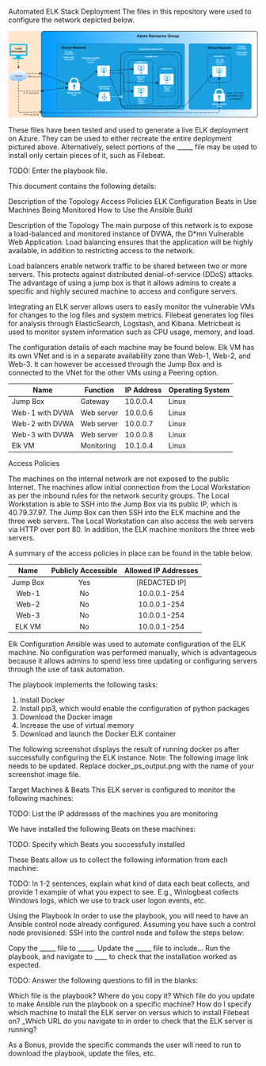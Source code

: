 Automated ELK Stack Deployment
The files in this repository were used to configure the network depicted below.

![](Azure%20Resource%20Group.png)

These files have been tested and used to generate a live ELK deployment on Azure. They can be used to either recreate the entire deployment pictured above. Alternatively, select portions of the _____ file may be used to install only certain pieces of it, such as Filebeat.

TODO: Enter the playbook file.

This document contains the following details:

Description of the Topology
Access Policies
ELK Configuration
Beats in Use
Machines Being Monitored
How to Use the Ansible Build


Description of the Topology
The main purpose of this network is to expose a load-balanced and monitored instance of DVWA, the D*mn Vulnerable Web Application.
Load balancing ensures that the application will be highly available, in addition to restricting access to the network.

Load balancers enable network traffic to be shared between two or more servers. This protects against distributed denial-of-service (DDoS) attacks. The advantage of using a jump box is that it allows admins to create a specific and highly secured machine to access and configure servers. 

Integrating an ELK server allows users to easily monitor the vulnerable VMs for changes to the log files and system metrics. Filebeat generates log files for analysis through ElasticSearch, Logstash, and Kibana. Metricbeat is used to monitor system information such as CPU usage, memory, and load.

The configuration details of each machine may be found below. Elk VM has its own VNet and is in a separate availability zone than Web-1, Web-2, and Web-3. It can however be accessed through the Jump Box and is connected to the VNet for the other VMs using a Peering option.

| Name            | Function   | IP Address | Operating System |
|-----------------|------------|------------|------------------|
| Jump Box        | Gateway    | 10.0.0.4   | Linux            |
| Web-1 with DVWA | Web server | 10.0.0.6   | Linux            |
| Web-2 with DVWA | Web server | 10.0.0.7   | Linux            |
| Web-3 with DVWA | Web server | 10.0.0.8   | Linux            |
| Elk VM          | Monitoring | 10.1.0.4   | Linux            |


Access Policies

The machines on the internal network are not exposed to the public Internet. The machines allow initial connection from the Local Workstation as per the inbound rules for the network security groups. The Local Workstation is able to SSH into the Jump Box via its public IP, which is 40.79.37.97. The Jump Box can then SSH into the ELK machine and the three web servers. The Local Workstation can also access the web servers via HTTP over port 80. In addition, the ELK machine monitors the three web servers.

A summary of the access policies in place can be found in the table below.


|   Name   | Publicly Accessible | Allowed IP Addresses |
|:--------:|:-------------------:|:--------------------:|
| Jump Box | Yes                 | [REDACTED IP]        |
| Web-1    | No                  | 10.0.0.1-254         |
| Web-2    | No                  | 10.0.0.1-254         |
| Web-3    | No                  | 10.0.0.1-254         |
| ELK VM   | No                  | 10.0.0.1-254         |



Elk Configuration
Ansible was used to automate configuration of the ELK machine. No configuration was performed manually, which is advantageous because it allows admins to spend less time updating or configuring servers through the use of task automation.  

The playbook implements the following tasks:
1) Install Docker
3) Install pip3, which would enable the configuration of python packages
4) Download the Docker image
5) Increase the use of virtual memory
6) Download and launch the Docker ELK container

The following screenshot displays the result of running docker ps after successfully configuring the ELK instance.
Note: The following image link needs to be updated. Replace docker_ps_output.png with the name of your screenshot image file.


Target Machines & Beats
This ELK server is configured to monitor the following machines:

TODO: List the IP addresses of the machines you are monitoring

We have installed the following Beats on these machines:

TODO: Specify which Beats you successfully installed

These Beats allow us to collect the following information from each machine:

TODO: In 1-2 sentences, explain what kind of data each beat collects, and provide 1 example of what you expect to see. E.g., Winlogbeat collects Windows logs, which we use to track user logon events, etc.


Using the Playbook
In order to use the playbook, you will need to have an Ansible control node already configured. Assuming you have such a control node provisioned:
SSH into the control node and follow the steps below:

Copy the _____ file to _____.
Update the _____ file to include...
Run the playbook, and navigate to ____ to check that the installation worked as expected.

TODO: Answer the following questions to fill in the blanks:

Which file is the playbook? Where do you copy it?
Which file do you update to make Ansible run the playbook on a specific machine? How do I specify which machine to install the ELK server on versus which to install Filebeat on?
_Which URL do you navigate to in order to check that the ELK server is running?

As a Bonus, provide the specific commands the user will need to run to download the playbook, update the files, etc.

